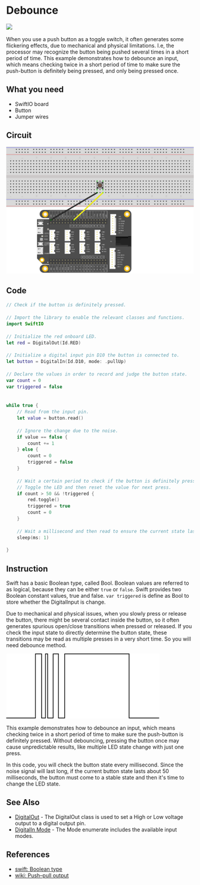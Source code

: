 # Debounce

![](../../.gitbook/assets/Debounce.gif)

When you use a push button as a toggle switch, it often generates some flickering effects, due to mechanical and physical limitations. I.e, the processor may recognize the button being pushed several times in a short period of time. This example demonstrates how to debounce an input, which means checking twice in a short period of time to make sure the push-button is definitely being pressed, and only being pressed once.

## What you need

* SwiftIO board
* Button
* Jumper wires

## Circuit

![](../../.gitbook/assets/ButtoncontrolLED.png)

## Code

```swift
// Check if the button is definitely pressed.

// Import the library to enable the relevant classes and functions.
import SwiftIO

// Initialize the red onboard LED.
let red = DigitalOut(Id.RED)

// Initialize a digital input pin D10 the button is connected to.
let button = DigitalIn(Id.D10, mode: .pullUp)

// Declare the values in order to record and judge the button state.
var count = 0
var triggered = false


while true {
    // Read from the input pin.
    let value = button.read()

    // Ignore the change due to the noise.
    if value == false {
        count += 1
    } else {
        count = 0
        triggered = false
    }

    // Wait a certain period to check if the button is definitely pressed. 
    // Toggle the LED and then reset the value for next press.
    if count > 50 && !triggered {
        red.toggle()
        triggered = true
        count = 0
    }

    // Wait a millisecond and then read to ensure the current state last for enough time. 
    sleep(ms: 1)

}
```

## Instruction

Swift has a basic Boolean type, called Bool. Boolean values are referred to as logical, because they can be either `true` or `false`. Swift provides two Boolean constant values, true and false. `var triggered` is define as Bool to store whether the DigitalInput is change.

Due to mechanical and physical issues, when you slowly press or release the button, there might be several contact inside the button, so it often generates spurious open/close transitions when pressed or released. If you check the input state to directly determine the button state, these transitions may be read as multiple presses in a very short time. So you will need debounce method.

![](../../.gitbook/assets/bounce.png)

This example demonstrates how to debounce an input, which means checking twice in a short period of time to make sure the push-button is definitely pressed. Without debouncing, pressing the button once may cause unpredictable results, like multiple LED state change with just one press. 

In this code, you will check the button state every millisecond. Since the noise signal will last long, if the current button state lasts about 50 milliseconds, the button must come to a stable state and then it's time to change the LED state.

## See Also

* [DigitalOut](https://swiftioapi.madmachine.io/Classes/DigitalOut.html) - The DigitalOut class is used to set a High or Low voltage output to a digital output pin. 
* [DigitalIn Mode](https://swiftioapi.madmachine.io/Classes/DigitalIn/Mode.html) - The Mode enumerate includes the available input modes.

## References

* [swift: Boolean type](https://docs.swift.org/swift-book/LanguageGuide/TheBasics.html)
* [wiki: Push–pull output](https://en.wikipedia.org/wiki/Push%E2%80%93pull_output)

